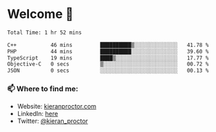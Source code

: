 # Welcome 🦘

<!--START_SECTION:waka-->

```txt
Total Time: 1 hr 52 mins

C++           46 mins         ██████████▒░░░░░░░░░░░░░░   41.78 %
PHP           44 mins         ██████████░░░░░░░░░░░░░░░   39.60 %
TypeScript    19 mins         ████▒░░░░░░░░░░░░░░░░░░░░   17.77 %
Objective-C   0 secs          ▒░░░░░░░░░░░░░░░░░░░░░░░░   00.72 %
JSON          0 secs          ░░░░░░░░░░░░░░░░░░░░░░░░░   00.13 %
```

<!--END_SECTION:waka-->

### 📫 Where to find me:

-   Website: [kieranproctor.com](https://kieranproctor.com/)
-   LinkedIn: [here](https://www.linkedin.com/in/kieran-proctor-086b5a159/)
-   Twitter: [@kieran_proctor](https://twitter.com/kieran_proctor)
